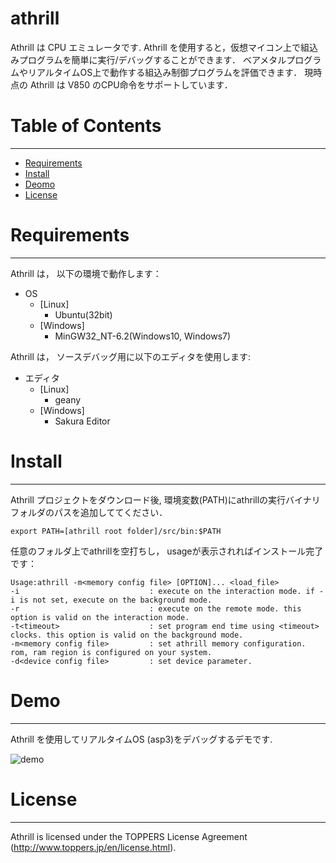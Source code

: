 athrill
=======

Athrill は CPU エミュレータです. 
Athrill を使用すると，仮想マイコン上で組込みプログラムを簡単に実行/デバッグすることができます．
ベアメタルプログラムやリアルタイムOS上で動作する組込み制御プログラムを評価できます．
現時点の Athrill は V850 のCPU命令をサポートしています．

# Table of Contents
-----------------
  * [Requirements](#requirements)
  * [Install](#install)
  * [Deomo](#demo)
  * [License](#license)

# Requirements
------------
Athrill は， 以下の環境で動作します：

  * OS
    * [Linux]
      * Ubuntu(32bit)
    * [Windows]
      * MinGW32_NT-6.2(Windows10, Windows7)

Athrill は， ソースデバッグ用に以下のエディタを使用します:

  * エディタ
    * [Linux]
      * geany
    * [Windows]
      * Sakura Editor

# Install
-----
Athrill プロジェクトをダウンロード後,  環境変数(PATH)にathrillの実行バイナリフォルダのパスを追加しててください．

```
export PATH=[athrill root folder]/src/bin:$PATH 
```
任意のフォルダ上でathrillを空打ちし， usageが表示されればインストール完了です：

	Usage:athrill -m<memory config file> [OPTION]... <load_file>
	-i                             : execute on the interaction mode. if -i is not set, execute on the background mode.
	-r                             : execute on the remote mode. this option is valid on the interaction mode.
	-t<timeout>                    : set program end time using <timeout> clocks. this option is valid on the background mode.
	-m<memory config file>         : set athrill memory configuration. rom, ram region is configured on your system.
	-d<device config file>         : set device parameter.

# Demo
---
Athrill を使用してリアルタイムOS (asp3)をデバッグするデモです.
 
![demo](https://github.com/tmori/athrill/blob/media/demo.gif)

# License
-------
Athrill is licensed under the TOPPERS License Agreement (http://www.toppers.jp/en/license.html).
